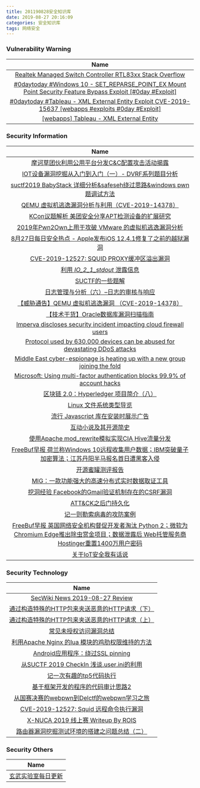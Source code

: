```yaml
---
title: 201190828安全知识库
date: 2019-08-27 20:16:09
categories: 安全知识库
tags: 网络安全
---
```

###  						       							Vulnerability Warning

|                             Name                             |
| :----------------------------------------------------------: |
|[Realtek Managed Switch Controller RTL83xx Stack Overflow](https://cxsecurity.com/issue/WLB-2019080138)|
|[#0daytoday #Windows 10 - SET_REPARSE_POINT_EX Mount Point Security Feature Bypass Exploit [#0day #Exploit]](http://0day.today/exploits/33162)|
|[#0daytoday #Tableau - XML External Entity Exploit CVE-2019-15637 [webapps #exploits  #0day #Exploit]](http://0day.today/exploits/33161)|
|[[webapps] Tableau - XML External Entity](https://www.exploit-db.com/exploits/47308)|

### 						        							Security Information
|                             Name                                    |
| :----------------------------------------------------------: |
|[摩诃草团伙利用公用平台分发C&C配置攻击活动揭露](https://www.anquanke.com/post/id/185147)|
|[IOT设备漏洞挖掘从入门到入门（一）- DVRF系列题目分析](https://www.anquanke.com/post/id/184718)|
|[suctf2019 BabyStack 详细分析&safeseh绕过思路&windows pwn题调试方法](https://www.anquanke.com/post/id/184648)|
|[QEMU 虚拟机逃逸漏洞分析与利用（CVE-2019-14378）](https://www.anquanke.com/post/id/184949)|
|[KCon议题解析  美团安全分享APT检测设备的扩展研究](https://www.anquanke.com/post/id/185101)|
|[2019年Pwn2Own上用于攻破 VMware 的虚拟机逃逸漏洞分析](https://www.anquanke.com/post/id/184944)|
|[8月27日每日安全热点 - Apple发布iOS 12.4.1修复了之前的越狱漏洞](https://www.anquanke.com/post/id/185095)|
|[CVE-2019-12527: SQUID PROXY缓冲区溢出漏洞](https://www.secpulse.com/archives/111345.html)|
|[利用 _IO_2_1_stdout_ 泄露信息](https://www.secpulse.com/archives/111304.html)|
|[SUCTF的一些题解](https://www.secpulse.com/archives/111127.html)|
|[日志管理与分析（六）–日志的审核与响应](https://www.secpulse.com/archives/111314.html)|
|[【威胁通告】QEMU 虚拟机逃逸漏洞 （CVE-2019-14378）](http://blog.nsfocus.net/cve-2019-14378/)|
|[【技术干货】Oracle数据库漏洞扫描指南](http://blog.nsfocus.net/oracle-database-vulnerability-scanning-guide/)|
|[Imperva discloses security incident impacting cloud firewall users](https://www.zdnet.com/article/imperva-discloses-security-incident-impacting-cloud-firewall-users/#ftag=RSSbaffb68)|
|[Protocol used by 630,000 devices can be abused for devastating DDoS attacks](https://www.zdnet.com/article/protocol-used-by-630000-devices-can-be-abused-for-devastating-ddos-attacks/#ftag=RSSbaffb68)|
|[Middle East cyber-espionage is heating up with a new group joining the fold](https://www.zdnet.com/article/middle-east-cyber-espionage-is-heating-up-with-a-new-group-joining-the-fold/#ftag=RSSbaffb68)|
|[Microsoft: Using multi-factor authentication blocks 99.9% of account hacks](https://www.zdnet.com/article/microsoft-using-multi-factor-authentication-blocks-99-9-of-account-hacks/#ftag=RSSbaffb68)|
|[区块链 2.0：Hyperledger 项目简介（八）](https://linux.cn/article-11275-1.html?utm_source=rss&utm_medium=rss)|
|[Linux 文件系统类型导览](https://linux.cn/article-11274-1.html?utm_source=rss&utm_medium=rss)|
|[流行 Javascript 库在安装时展示广告](https://linux.cn/article-11273-1.html?utm_source=rss&utm_medium=rss)|
|[互动小说及其开源简史](https://linux.cn/article-11272-1.html?utm_source=rss&utm_medium=rss)|
|[使用Apache mod_rewrite模拟实现CIA Hive流量分发](https://www.freebuf.com/articles/network/209250.html)|
|[FreeBuf早报  荷兰称Windows 10远程收集用户数据；IBM突破量子加密算法；江苏丹阳半马报名首日遭黑客入侵](https://www.freebuf.com/news/212679.html)|
|[开源蜜罐测评报告](https://www.freebuf.com/articles/paper/207739.html)|
|[MIG：一款功能强大的高速分布式实时数据取证工具](https://www.freebuf.com/sectool/208933.html)|
|[挖洞经验  Facebook的Gmail验证机制存在的CSRF漏洞](https://www.freebuf.com/vuls/210837.html)|
|[ATT&CK之后门持久化](https://www.freebuf.com/articles/system/210910.html)|
|[记一则勒索病毒的攻防案例](https://www.freebuf.com/articles/es/210180.html)|
|[FreeBuf早报  英国网络安全机构督促开发者淘汰 Python 2；微软为Chromium Edge推出除虫赏金项目；数据泄露后 Web托管服务商Hostinger重置1400万用户密码](https://www.freebuf.com/news/212501.html)|
|[关于IoT安全我有话说](https://www.freebuf.com/articles/ics-articles/210776.html)|

### 						        							Security  Technology
|                             Name                                    |
| :----------------------------------------------------------: |
|[SecWiki News 2019-08-27 Review](http://www.sec-wiki.com/?2019-08-27)|
|[通过构造特殊的HTTP包来夹送恶意的HTTP请求（下）](https://www.4hou.com/technology/19667.html)|
|[通过构造特殊的HTTP包来夹送恶意的HTTP请求（上）](https://www.4hou.com/technology/19666.html)|
|[常见未授权访问漏洞总结](http://xz.aliyun.com/t/6103)|
|[利用Apache Nginx 的lua 模块的鸡肋权限维持的方法](http://xz.aliyun.com/t/6088)|
|[Android应用程序：绕过SSL pinning](http://xz.aliyun.com/t/6102)|
|[从SUCTF 2019 CheckIn 浅谈.user.ini的利用](http://xz.aliyun.com/t/6091)|
|[记一次有趣的tp5代码执行](http://xz.aliyun.com/t/6106)|
|[基于框架开发的程序的代码审计思路2](http://xz.aliyun.com/t/6075)|
|[从国赛决赛的webpwn到Delctf的webpwn学习之旅](http://xz.aliyun.com/t/6083)|
|[CVE-2019-12527: Squid 远程命令执行漏洞](http://xz.aliyun.com/t/6090)|
|[X-NUCA 2019 线上赛 Writeup By ROIS](http://xz.aliyun.com/t/6101)|
|[路由器漏洞挖掘测试环境的搭建之问题总结（二）](http://xz.aliyun.com/t/6071)|

### 						        							Security  Others
|                             Name                                    |
| :----------------------------------------------------------: |
|[玄武实验室每日更新](https://weibo.com/p/1006065582522936/wenzhang?from=page_100606_profile&wvr=6&mod=wenzhangmore)|
